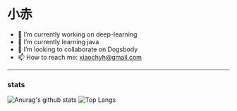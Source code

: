 # 小赤
- 🔭 I’m currently working on deep-learning
- 🌱 I’m currently learning java
- 👯 I’m looking to collaborate on Dogsbody
- 📫 How to reach me: xiaochyh@gmail.com
***
### stats
![Anurag's github stats](https://github-readme-stats.vercel.app/api?username=[chyhhwen])
![Top Langs](https://github-readme-stats.vercel.app/api/top-langs/?username=[chyhhwen])






